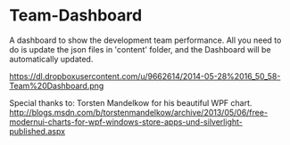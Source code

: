 Team-Dashboard
==============

A dashboard to show the development team performance. All you need to do is update the json files in 'content' folder, and the Dashboard will be automatically updated.

https://dl.dropboxusercontent.com/u/9662614/2014-05-28%2016_50_58-Team%20Dashboard.png

Special thanks to:
Torsten Mandelkow for his beautiful WPF chart. http://blogs.msdn.com/b/torstenmandelkow/archive/2013/05/06/free-modernui-charts-for-wpf-windows-store-apps-und-silverlight-published.aspx
